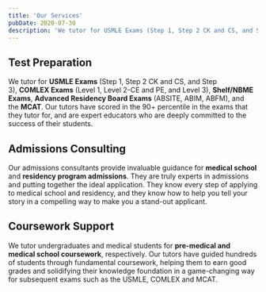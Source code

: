 ```yaml
---
title: 'Our Services'
pubDate: 2020-07-30
description: 'We tutor for USMLE Exams (Step 1, Step 2 CK and CS, and Step 3), COMLEX Exams (Level 1, Level 2CE and PE, and Level 3), Shelf/NBME Exams, Advanced Residenc'
---
```


## Test Preparation

We tutor for **USMLE Exams** (Step 1, Step 2 CK and CS, and Step 3), **COMLEX Exams** (Level 1, Level 2-CE and PE, and Level 3), **Shelf/NBME Exams**, **Advanced Residency Board Exams** (ABSITE, ABIM, ABFM), and the **MCAT**. Our tutors have scored in the 90+ percentile in the exams that they tutor for, and are expert educators who are deeply committed to the success of their students.

## Admissions Consulting

Our admissions consultants provide invaluable guidance for **medical school** and **residency program admissions**. They are truly experts in admissions and putting together the ideal application. They know every step of applying to medical school and residency, and they know how to help you tell your story in a compelling way to make you a stand-out applicant.

## Coursework Support

We tutor undergraduates and medical students for **pre-medical and medical school coursework**, respectively. Our tutors have guided hundreds of students through fundamental coursework, helping them to earn good grades and solidifying their knowledge foundation in a game-changing way for subsequent exams such as the USMLE, COMLEX and MCAT.

